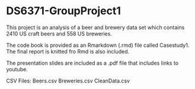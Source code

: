 # DS6371-GroupProject1

This project is an analysis of a beer and brewery data set which contains 2410 US craft beers and 558 US breweries.

The code book is provided as an Rmarkdown (.rmd) file called Casestudy1. The final report is knitted fro Rmd is also included.

The presentation slides are included as a .pdf file that includes links to youtube.

CSV Files:
Beers.csv
Breweries.csv
CleanData.csv
